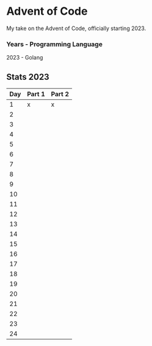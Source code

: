 # Advent of Code
My take on the Advent of Code, officially starting 2023.

### Years - Programming Language
2023 - Golang


## Stats 2023

| Day 	| Part 1 	| Part 2 	|
|-----	|--------	|--------	|
| 1   	|x       	|x        	|
| 2   	|        	|        	|
| 3   	|        	|        	|
| 4   	|        	|        	|
| 5   	|        	|        	|
| 6   	|        	|        	|
| 7    	|        	|        	|
| 8    	|        	|        	|
| 9    	|        	|        	|
| 10   	|        	|        	|
| 11   	|        	|        	|
| 12    	|        	|        	|
| 13    	|        	|        	|
| 14    	|        	|        	|
| 15   	|        	|        	|
| 16   	|        	|        	|
| 17    	|        	|        	|
| 18    	|        	|        	|
| 19    	|        	|        	|
| 20   	|        	|        	|
| 21   	|        	|        	|
| 22    	|        	|        	|
| 23    	|        	|        	|
| 24    	|        	|        	|
